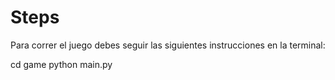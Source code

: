 # Steps

Para correr el juego debes seguir las siguientes instrucciones en la terminal:

cd game
python main.py

